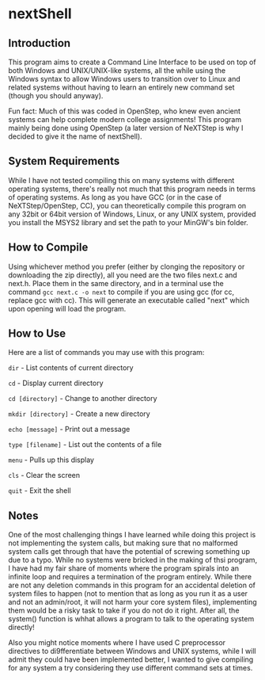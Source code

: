 # nextShell

## Introduction
This program aims to create a Command Line Interface to be used on top of both Windows and UNIX/UNIX-like systems, all the while using the Windows syntax to allow Windows users to transition over to Linux and related systems without having to learn an entirely new command set (though you should anyway). 

Fun fact: Much of this was coded in OpenStep, who knew even ancient systems can help complete modern college assignments! This program mainly being done using OpenStep (a later version of NeXTStep is why I decided to give it the name of nextShell).

## System Requirements
While I have not tested compiling this on many systems with different operating systems, there's really not much that this program needs in terms of operating systems. As long as you have GCC (or in the case of NeXTStep/OpenStep, CC), you can theoretically compile this program on any 32bit or 64bit version of Windows, Linux, or any UNIX system, provided you install the MSYS2 library and set the path to your MinGW's bin folder.

## How to Compile
Using whichever method you prefer (either by clonging the repository or downloading the zip directly), all you need are the two files next.c and next.h. Place them in the same directory, and in a terminal use the command `gcc next.c -o next` to compile if you are using gcc (for cc, replace gcc with cc). This will generate an executable called "next" which upon opening will load the program.

## How to Use
Here are a list of commands you may use with this program:

`dir` - List contents of current directory 

`cd` - Display current directory

`cd [directory]` - Change to another directory

`mkdir [directory]` - Create a new directory

`echo [message]` - Print out a message

`type [filename]` - List out the contents of a file

`menu` - Pulls up this display 

`cls` - Clear the screen

`quit` - Exit the shell

## Notes
One of the most challenging things I have learned while doing this project is not implementing the system calls, but making sure that no malformed system calls get through that have the potential of screwing something up due to a typo. While no systems were bricked in the making of thsi program, I have had my fair share of moments where the program spirals into an infinite loop and requires a termination of the program entirely. While there are not any deletion commands in this program for an accidental deletion of system files to happen (not to mention that as long as you run it as a user and not an admin/root, it will not harm your core system files), implementing them would be a risky task to take if you do not do it right. After all, the system() function is whhat allows a program to talk to the operating system directly!

Also you might notice moments where I have used C preprocessor directives to di9fferentiate between Windows and UNIX systems, while I will admit they could have been implemented better, I wanted to give compiling for any system a try considering they use different command sets at times.

